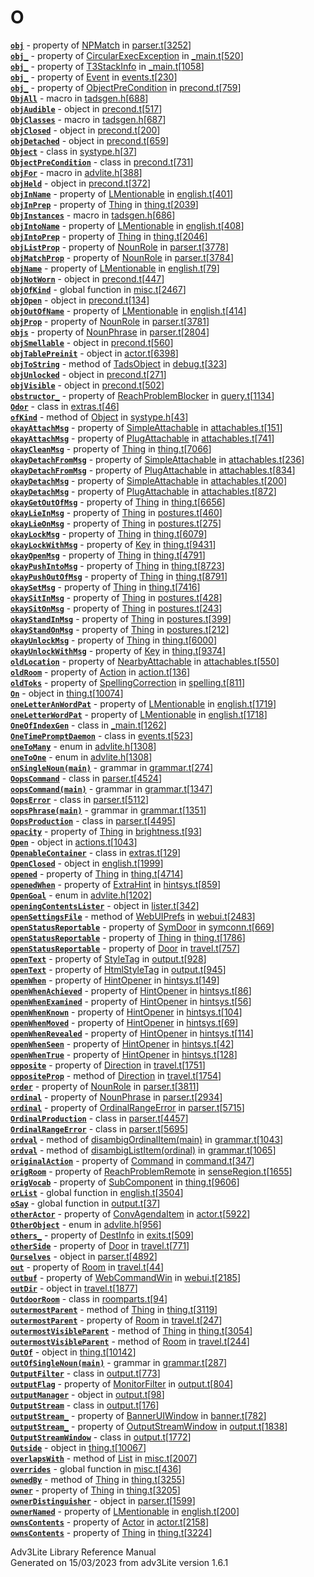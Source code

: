 # O

[**`obj`**](../object/NPMatch.html#obj) - property of
[NPMatch](../object/NPMatch.html) in
[parser.t](../file/parser.t.html)\[[3252](../source/parser.t.html#3252)\]  
[**`obj_`**](../object/CircularExecException.html#obj_) - property of
[CircularExecException](../object/CircularExecException.html) in
[\_main.t](../file/_main.t.html)\[[520](../source/_main.t.html#520)\]  
[**`obj_`**](../object/T3StackInfo.html#obj_) - property of
[T3StackInfo](../object/T3StackInfo.html) in
[\_main.t](../file/_main.t.html)\[[1058](../source/_main.t.html#1058)\]  
[**`obj_`**](../object/Event.html#obj_) - property of
[Event](../object/Event.html) in
[events.t](../file/events.t.html)\[[230](../source/events.t.html#230)\]  
[**`obj_`**](../object/ObjectPreCondition.html#obj_) - property of
[ObjectPreCondition](../object/ObjectPreCondition.html) in
[precond.t](../file/precond.t.html)\[[759](../source/precond.t.html#759)\]  
[**`ObjAll`**](../file/tadsgen.h.html#ObjAll) - macro in
[tadsgen.h](../file/tadsgen.h.html)\[[688](../source/tadsgen.h.html#688)\]  
[**`objAudible`**](../object/objAudible.html) - object in
[precond.t](../file/precond.t.html)\[[517](../source/precond.t.html#517)\]  
[**`ObjClasses`**](../file/tadsgen.h.html#ObjClasses) - macro in
[tadsgen.h](../file/tadsgen.h.html)\[[687](../source/tadsgen.h.html#687)\]  
[**`objClosed`**](../object/objClosed.html) - object in
[precond.t](../file/precond.t.html)\[[200](../source/precond.t.html#200)\]  
[**`objDetached`**](../object/objDetached.html) - object in
[precond.t](../file/precond.t.html)\[[659](../source/precond.t.html#659)\]  
[**`Object`**](../object/Object.html) - class in
[systype.h](../file/systype.h.html)\[[37](../source/systype.h.html#37)\]  
[**`ObjectPreCondition`**](../object/ObjectPreCondition.html) - class in
[precond.t](../file/precond.t.html)\[[731](../source/precond.t.html#731)\]  
[**`objFor`**](../file/advlite.h.html#objFor) - macro in
[advlite.h](../file/advlite.h.html)\[[388](../source/advlite.h.html#388)\]  
[**`objHeld`**](../object/objHeld.html) - object in
[precond.t](../file/precond.t.html)\[[372](../source/precond.t.html#372)\]  
[**`objInName`**](../object/LMentionable.html#objInName) - property of
[LMentionable](../object/LMentionable.html) in
[english.t](../file/english.t.html)\[[401](../source/english.t.html#401)\]  
[**`objInPrep`**](../object/Thing.html#objInPrep) - property of
[Thing](../object/Thing.html) in
[thing.t](../file/thing.t.html)\[[2039](../source/thing.t.html#2039)\]  
[**`ObjInstances`**](../file/tadsgen.h.html#ObjInstances) - macro in
[tadsgen.h](../file/tadsgen.h.html)\[[686](../source/tadsgen.h.html#686)\]  
[**`objIntoName`**](../object/LMentionable.html#objIntoName) - property
of [LMentionable](../object/LMentionable.html) in
[english.t](../file/english.t.html)\[[408](../source/english.t.html#408)\]  
[**`objIntoPrep`**](../object/Thing.html#objIntoPrep) - property of
[Thing](../object/Thing.html) in
[thing.t](../file/thing.t.html)\[[2046](../source/thing.t.html#2046)\]  
[**`objListProp`**](../object/NounRole.html#objListProp) - property of
[NounRole](../object/NounRole.html) in
[parser.t](../file/parser.t.html)\[[3778](../source/parser.t.html#3778)\]  
[**`objMatchProp`**](../object/NounRole.html#objMatchProp) - property of
[NounRole](../object/NounRole.html) in
[parser.t](../file/parser.t.html)\[[3784](../source/parser.t.html#3784)\]  
[**`objName`**](../object/LMentionable.html#objName) - property of
[LMentionable](../object/LMentionable.html) in
[english.t](../file/english.t.html)\[[79](../source/english.t.html#79)\]  
[**`objNotWorn`**](../object/objNotWorn.html) - object in
[precond.t](../file/precond.t.html)\[[447](../source/precond.t.html#447)\]  
[**`objOfKind`**](../file/misc.t.html#objOfKind) - global function in
[misc.t](../file/misc.t.html)\[[2467](../source/misc.t.html#2467)\]  
[**`objOpen`**](../object/objOpen.html) - object in
[precond.t](../file/precond.t.html)\[[134](../source/precond.t.html#134)\]  
[**`objOutOfName`**](../object/LMentionable.html#objOutOfName) -
property of [LMentionable](../object/LMentionable.html) in
[english.t](../file/english.t.html)\[[414](../source/english.t.html#414)\]  
[**`objProp`**](../object/NounRole.html#objProp) - property of
[NounRole](../object/NounRole.html) in
[parser.t](../file/parser.t.html)\[[3781](../source/parser.t.html#3781)\]  
[**`objs`**](../object/NounPhrase.html#objs) - property of
[NounPhrase](../object/NounPhrase.html) in
[parser.t](../file/parser.t.html)\[[2804](../source/parser.t.html#2804)\]  
[**`objSmellable`**](../object/objSmellable.html) - object in
[precond.t](../file/precond.t.html)\[[560](../source/precond.t.html#560)\]  
[**`objTablePreinit`**](../object/objTablePreinit.html) - object in
[actor.t](../file/actor.t.html)\[[6398](../source/actor.t.html#6398)\]  
[**`objToString`**](../object/TadsObject.html#objToString) - method of
[TadsObject](../object/TadsObject.html) in
[debug.t](../file/debug.t.html)\[[323](../source/debug.t.html#323)\]  
[**`objUnlocked`**](../object/objUnlocked.html) - object in
[precond.t](../file/precond.t.html)\[[271](../source/precond.t.html#271)\]  
[**`objVisible`**](../object/objVisible.html) - object in
[precond.t](../file/precond.t.html)\[[502](../source/precond.t.html#502)\]  
[**`obstructor_`**](../object/ReachProblemBlocker.html#obstructor_) -
property of [ReachProblemBlocker](../object/ReachProblemBlocker.html) in
[query.t](../file/query.t.html)\[[1134](../source/query.t.html#1134)\]  
[**`Odor`**](../object/Odor.html) - class in
[extras.t](../file/extras.t.html)\[[46](../source/extras.t.html#46)\]  
[**`ofKind`**](../object/Object.html#ofKind) - method of
[Object](../object/Object.html) in
[systype.h](../file/systype.h.html)\[[43](../source/systype.h.html#43)\]  
[**`okayAttachMsg`**](../object/SimpleAttachable.html#okayAttachMsg) -
property of [SimpleAttachable](../object/SimpleAttachable.html) in
[attachables.t](../file/attachables.t.html)\[[151](../source/attachables.t.html#151)\]  
[**`okayAttachMsg`**](../object/PlugAttachable.html#okayAttachMsg) -
property of [PlugAttachable](../object/PlugAttachable.html) in
[attachables.t](../file/attachables.t.html)\[[741](../source/attachables.t.html#741)\]  
[**`okayCleanMsg`**](../object/Thing.html#okayCleanMsg) - property of
[Thing](../object/Thing.html) in
[thing.t](../file/thing.t.html)\[[7066](../source/thing.t.html#7066)\]  
[**`okayDetachFromMsg`**](../object/SimpleAttachable.html#okayDetachFromMsg) -
property of [SimpleAttachable](../object/SimpleAttachable.html) in
[attachables.t](../file/attachables.t.html)\[[236](../source/attachables.t.html#236)\]  
[**`okayDetachFromMsg`**](../object/PlugAttachable.html#okayDetachFromMsg) -
property of [PlugAttachable](../object/PlugAttachable.html) in
[attachables.t](../file/attachables.t.html)\[[834](../source/attachables.t.html#834)\]  
[**`okayDetachMsg`**](../object/SimpleAttachable.html#okayDetachMsg) -
property of [SimpleAttachable](../object/SimpleAttachable.html) in
[attachables.t](../file/attachables.t.html)\[[200](../source/attachables.t.html#200)\]  
[**`okayDetachMsg`**](../object/PlugAttachable.html#okayDetachMsg) -
property of [PlugAttachable](../object/PlugAttachable.html) in
[attachables.t](../file/attachables.t.html)\[[872](../source/attachables.t.html#872)\]  
[**`okayGetOutOfMsg`**](../object/Thing.html#okayGetOutOfMsg) - property
of [Thing](../object/Thing.html) in
[thing.t](../file/thing.t.html)\[[6656](../source/thing.t.html#6656)\]  
[**`okayLieInMsg`**](../object/Thing.html#okayLieInMsg) - property of
[Thing](../object/Thing.html) in
[postures.t](../file/postures.t.html)\[[460](../source/postures.t.html#460)\]  
[**`okayLieOnMsg`**](../object/Thing.html#okayLieOnMsg) - property of
[Thing](../object/Thing.html) in
[postures.t](../file/postures.t.html)\[[275](../source/postures.t.html#275)\]  
[**`okayLockMsg`**](../object/Thing.html#okayLockMsg) - property of
[Thing](../object/Thing.html) in
[thing.t](../file/thing.t.html)\[[6079](../source/thing.t.html#6079)\]  
[**`okayLockWithMsg`**](../object/Key.html#okayLockWithMsg) - property
of [Key](../object/Key.html) in
[thing.t](../file/thing.t.html)\[[9431](../source/thing.t.html#9431)\]  
[**`okayOpenMsg`**](../object/Thing.html#okayOpenMsg) - property of
[Thing](../object/Thing.html) in
[thing.t](../file/thing.t.html)\[[4791](../source/thing.t.html#4791)\]  
[**`okayPushIntoMsg`**](../object/Thing.html#okayPushIntoMsg) - property
of [Thing](../object/Thing.html) in
[thing.t](../file/thing.t.html)\[[8723](../source/thing.t.html#8723)\]  
[**`okayPushOutOfMsg`**](../object/Thing.html#okayPushOutOfMsg) -
property of [Thing](../object/Thing.html) in
[thing.t](../file/thing.t.html)\[[8791](../source/thing.t.html#8791)\]  
[**`okaySetMsg`**](../object/Thing.html#okaySetMsg) - property of
[Thing](../object/Thing.html) in
[thing.t](../file/thing.t.html)\[[7416](../source/thing.t.html#7416)\]  
[**`okaySitInMsg`**](../object/Thing.html#okaySitInMsg) - property of
[Thing](../object/Thing.html) in
[postures.t](../file/postures.t.html)\[[428](../source/postures.t.html#428)\]  
[**`okaySitOnMsg`**](../object/Thing.html#okaySitOnMsg) - property of
[Thing](../object/Thing.html) in
[postures.t](../file/postures.t.html)\[[243](../source/postures.t.html#243)\]  
[**`okayStandInMsg`**](../object/Thing.html#okayStandInMsg) - property
of [Thing](../object/Thing.html) in
[postures.t](../file/postures.t.html)\[[399](../source/postures.t.html#399)\]  
[**`okayStandOnMsg`**](../object/Thing.html#okayStandOnMsg) - property
of [Thing](../object/Thing.html) in
[postures.t](../file/postures.t.html)\[[212](../source/postures.t.html#212)\]  
[**`okayUnlockMsg`**](../object/Thing.html#okayUnlockMsg) - property of
[Thing](../object/Thing.html) in
[thing.t](../file/thing.t.html)\[[6000](../source/thing.t.html#6000)\]  
[**`okayUnlockWithMsg`**](../object/Key.html#okayUnlockWithMsg) -
property of [Key](../object/Key.html) in
[thing.t](../file/thing.t.html)\[[9374](../source/thing.t.html#9374)\]  
[**`oldLocation`**](../object/NearbyAttachable.html#oldLocation) -
property of [NearbyAttachable](../object/NearbyAttachable.html) in
[attachables.t](../file/attachables.t.html)\[[550](../source/attachables.t.html#550)\]  
[**`oldRoom`**](../object/Action.html#oldRoom) - property of
[Action](../object/Action.html) in
[action.t](../file/action.t.html)\[[136](../source/action.t.html#136)\]  
[**`oldToks`**](../object/SpellingCorrection.html#oldToks) - property of
[SpellingCorrection](../object/SpellingCorrection.html) in
[spelling.t](../file/spelling.t.html)\[[811](../source/spelling.t.html#811)\]  
[**`On`**](../object/On.html) - object in
[thing.t](../file/thing.t.html)\[[10074](../source/thing.t.html#10074)\]  
[**`oneLetterAnWordPat`**](../object/LMentionable.html#oneLetterAnWordPat) -
property of [LMentionable](../object/LMentionable.html) in
[english.t](../file/english.t.html)\[[1719](../source/english.t.html#1719)\]  
[**`oneLetterWordPat`**](../object/LMentionable.html#oneLetterWordPat) -
property of [LMentionable](../object/LMentionable.html) in
[english.t](../file/english.t.html)\[[1718](../source/english.t.html#1718)\]  
[**`OneOfIndexGen`**](../object/OneOfIndexGen.html) - class in
[\_main.t](../file/_main.t.html)\[[1262](../source/_main.t.html#1262)\]  
[**`OneTimePromptDaemon`**](../object/OneTimePromptDaemon.html) - class
in
[events.t](../file/events.t.html)\[[523](../source/events.t.html#523)\]  
[**`oneToMany`**](../file/advlite.h.html#oneToMany) - enum in
[advlite.h](../file/advlite.h.html)\[[1308](../source/advlite.h.html#1308)\]  
[**`oneToOne`**](../file/advlite.h.html#oneToOne) - enum in
[advlite.h](../file/advlite.h.html)\[[1308](../source/advlite.h.html#1308)\]  
[**`onSingleNoun(main)`**](../object/onSingleNoun(main).html) - grammar
in
[grammar.t](../file/grammar.t.html)\[[274](../source/grammar.t.html#274)\]  
[**`OopsCommand`**](../object/OopsCommand.html) - class in
[parser.t](../file/parser.t.html)\[[4524](../source/parser.t.html#4524)\]  
[**`oopsCommand(main)`**](../object/oopsCommand(main).html) - grammar in
[grammar.t](../file/grammar.t.html)\[[1347](../source/grammar.t.html#1347)\]  
[**`OopsError`**](../object/OopsError.html) - class in
[parser.t](../file/parser.t.html)\[[5112](../source/parser.t.html#5112)\]  
[**`oopsPhrase(main)`**](../object/oopsPhrase(main).html) - grammar in
[grammar.t](../file/grammar.t.html)\[[1351](../source/grammar.t.html#1351)\]  
[**`OopsProduction`**](../object/OopsProduction.html) - class in
[parser.t](../file/parser.t.html)\[[4495](../source/parser.t.html#4495)\]  
[**`opacity`**](../object/Thing.html#opacity) - property of
[Thing](../object/Thing.html) in
[brightness.t](../file/brightness.t.html)\[[93](../source/brightness.t.html#93)\]  
[**`Open`**](../object/Open.html) - object in
[actions.t](../file/actions.t.html)\[[1043](../source/actions.t.html#1043)\]  
[**`OpenableContainer`**](../object/OpenableContainer.html) - class in
[extras.t](../file/extras.t.html)\[[129](../source/extras.t.html#129)\]  
[**`OpenClosed`**](../object/OpenClosed.html) - object in
[english.t](../file/english.t.html)\[[1999](../source/english.t.html#1999)\]  
[**`opened`**](../object/Thing.html#opened) - property of
[Thing](../object/Thing.html) in
[thing.t](../file/thing.t.html)\[[4714](../source/thing.t.html#4714)\]  
[**`openedWhen`**](../object/ExtraHint.html#openedWhen) - property of
[ExtraHint](../object/ExtraHint.html) in
[hintsys.t](../file/hintsys.t.html)\[[859](../source/hintsys.t.html#859)\]  
[**`OpenGoal`**](../file/advlite.h.html#OpenGoal) - enum in
[advlite.h](../file/advlite.h.html)\[[1202](../source/advlite.h.html#1202)\]  
[**`openingContentsLister`**](../object/openingContentsLister.html) -
object in
[lister.t](../file/lister.t.html)\[[342](../source/lister.t.html#342)\]  
[**`openSettingsFile`**](../object/WebUIPrefs.html#openSettingsFile) -
method of [WebUIPrefs](../object/WebUIPrefs.html) in
[webui.t](../file/webui.t.html)\[[2483](../source/webui.t.html#2483)\]  
[**`openStatusReportable`**](../object/SymDoor.html#openStatusReportable) -
property of [SymDoor](../object/SymDoor.html) in
[symconn.t](../file/symconn.t.html)\[[669](../source/symconn.t.html#669)\]  
[**`openStatusReportable`**](../object/Thing.html#openStatusReportable) -
property of [Thing](../object/Thing.html) in
[thing.t](../file/thing.t.html)\[[1786](../source/thing.t.html#1786)\]  
[**`openStatusReportable`**](../object/Door.html#openStatusReportable) -
property of [Door](../object/Door.html) in
[travel.t](../file/travel.t.html)\[[757](../source/travel.t.html#757)\]  
[**`openText`**](../object/StyleTag.html#openText) - property of
[StyleTag](../object/StyleTag.html) in
[output.t](../file/output.t.html)\[[928](../source/output.t.html#928)\]  
[**`openText`**](../object/HtmlStyleTag.html#openText) - property of
[HtmlStyleTag](../object/HtmlStyleTag.html) in
[output.t](../file/output.t.html)\[[945](../source/output.t.html#945)\]  
[**`openWhen`**](../object/HintOpener.html#openWhen) - property of
[HintOpener](../object/HintOpener.html) in
[hintsys.t](../file/hintsys.t.html)\[[149](../source/hintsys.t.html#149)\]  
[**`openWhenAchieved`**](../object/HintOpener.html#openWhenAchieved) -
property of [HintOpener](../object/HintOpener.html) in
[hintsys.t](../file/hintsys.t.html)\[[86](../source/hintsys.t.html#86)\]  
[**`openWhenExamined`**](../object/HintOpener.html#openWhenExamined) -
property of [HintOpener](../object/HintOpener.html) in
[hintsys.t](../file/hintsys.t.html)\[[56](../source/hintsys.t.html#56)\]  
[**`openWhenKnown`**](../object/HintOpener.html#openWhenKnown) -
property of [HintOpener](../object/HintOpener.html) in
[hintsys.t](../file/hintsys.t.html)\[[104](../source/hintsys.t.html#104)\]  
[**`openWhenMoved`**](../object/HintOpener.html#openWhenMoved) -
property of [HintOpener](../object/HintOpener.html) in
[hintsys.t](../file/hintsys.t.html)\[[69](../source/hintsys.t.html#69)\]  
[**`openWhenRevealed`**](../object/HintOpener.html#openWhenRevealed) -
property of [HintOpener](../object/HintOpener.html) in
[hintsys.t](../file/hintsys.t.html)\[[114](../source/hintsys.t.html#114)\]  
[**`openWhenSeen`**](../object/HintOpener.html#openWhenSeen) - property
of [HintOpener](../object/HintOpener.html) in
[hintsys.t](../file/hintsys.t.html)\[[42](../source/hintsys.t.html#42)\]  
[**`openWhenTrue`**](../object/HintOpener.html#openWhenTrue) - property
of [HintOpener](../object/HintOpener.html) in
[hintsys.t](../file/hintsys.t.html)\[[128](../source/hintsys.t.html#128)\]  
[**`opposite`**](../object/Direction.html#opposite) - property of
[Direction](../object/Direction.html) in
[travel.t](../file/travel.t.html)\[[1751](../source/travel.t.html#1751)\]  
[**`oppositeProp`**](../object/Direction.html#oppositeProp) - method of
[Direction](../object/Direction.html) in
[travel.t](../file/travel.t.html)\[[1754](../source/travel.t.html#1754)\]  
[**`order`**](../object/NounRole.html#order) - property of
[NounRole](../object/NounRole.html) in
[parser.t](../file/parser.t.html)\[[3811](../source/parser.t.html#3811)\]  
[**`ordinal`**](../object/NounPhrase.html#ordinal) - property of
[NounPhrase](../object/NounPhrase.html) in
[parser.t](../file/parser.t.html)\[[2934](../source/parser.t.html#2934)\]  
[**`ordinal`**](../object/OrdinalRangeError.html#ordinal) - property of
[OrdinalRangeError](../object/OrdinalRangeError.html) in
[parser.t](../file/parser.t.html)\[[5715](../source/parser.t.html#5715)\]  
[**`OrdinalProduction`**](../object/OrdinalProduction.html) - class in
[parser.t](../file/parser.t.html)\[[4457](../source/parser.t.html#4457)\]  
[**`OrdinalRangeError`**](../object/OrdinalRangeError.html) - class in
[parser.t](../file/parser.t.html)\[[5695](../source/parser.t.html#5695)\]  
[**`ordval`**](../object/disambigOrdinalItem(main).html#ordval) - method
of [disambigOrdinalItem(main)](../object/disambigOrdinalItem(main).html)
in
[grammar.t](../file/grammar.t.html)\[[1043](../source/grammar.t.html#1043)\]  
[**`ordval`**](../object/disambigListItem(ordinal).html#ordval) - method
of [disambigListItem(ordinal)](../object/disambigListItem(ordinal).html)
in
[grammar.t](../file/grammar.t.html)\[[1065](../source/grammar.t.html#1065)\]  
[**`originalAction`**](../object/Command.html#originalAction) - property
of [Command](../object/Command.html) in
[command.t](../file/command.t.html)\[[347](../source/command.t.html#347)\]  
[**`origRoom`**](../object/ReachProblemRemote.html#origRoom) - property
of [ReachProblemRemote](../object/ReachProblemRemote.html) in
[senseRegion.t](../file/senseRegion.t.html)\[[1655](../source/senseRegion.t.html#1655)\]  
[**`origVocab`**](../object/SubComponent.html#origVocab) - property of
[SubComponent](../object/SubComponent.html) in
[thing.t](../file/thing.t.html)\[[9606](../source/thing.t.html#9606)\]  
[**`orList`**](../file/english.t.html#orList) - global function in
[english.t](../file/english.t.html)\[[3504](../source/english.t.html#3504)\]  
[**`oSay`**](../file/output.t.html#oSay) - global function in
[output.t](../file/output.t.html)\[[37](../source/output.t.html#37)\]  
[**`otherActor`**](../object/ConvAgendaItem.html#otherActor) - property
of [ConvAgendaItem](../object/ConvAgendaItem.html) in
[actor.t](../file/actor.t.html)\[[5922](../source/actor.t.html#5922)\]  
[**`OtherObject`**](../file/advlite.h.html#OtherObject) - enum in
[advlite.h](../file/advlite.h.html)\[[956](../source/advlite.h.html#956)\]  
[**`others_`**](../object/DestInfo.html#others_) - property of
[DestInfo](../object/DestInfo.html) in
[exits.t](../file/exits.t.html)\[[509](../source/exits.t.html#509)\]  
[**`otherSide`**](../object/Door.html#otherSide) - property of
[Door](../object/Door.html) in
[travel.t](../file/travel.t.html)\[[771](../source/travel.t.html#771)\]  
[**`Ourselves`**](../object/Ourselves.html) - object in
[parser.t](../file/parser.t.html)\[[4892](../source/parser.t.html#4892)\]  
[**`out`**](../object/Room.html#out) - property of
[Room](../object/Room.html) in
[travel.t](../file/travel.t.html)\[[44](../source/travel.t.html#44)\]  
[**`outbuf`**](../object/WebCommandWin.html#outbuf) - property of
[WebCommandWin](../object/WebCommandWin.html) in
[webui.t](../file/webui.t.html)\[[2185](../source/webui.t.html#2185)\]  
[**`outDir`**](../object/outDir.html) - object in
[travel.t](../file/travel.t.html)\[[1877](../source/travel.t.html#1877)\]  
[**`OutdoorRoom`**](../object/OutdoorRoom.html) - class in
[roomparts.t](../file/roomparts.t.html)\[[94](../source/roomparts.t.html#94)\]  
[**`outermostParent`**](../object/Thing.html#outermostParent) - method
of [Thing](../object/Thing.html) in
[thing.t](../file/thing.t.html)\[[3119](../source/thing.t.html#3119)\]  
[**`outermostParent`**](../object/Room.html#outermostParent) - property
of [Room](../object/Room.html) in
[travel.t](../file/travel.t.html)\[[247](../source/travel.t.html#247)\]  
[**`outermostVisibleParent`**](../object/Thing.html#outermostVisibleParent) -
method of [Thing](../object/Thing.html) in
[thing.t](../file/thing.t.html)\[[3054](../source/thing.t.html#3054)\]  
[**`outermostVisibleParent`**](../object/Room.html#outermostVisibleParent) -
method of [Room](../object/Room.html) in
[travel.t](../file/travel.t.html)\[[244](../source/travel.t.html#244)\]  
[**`OutOf`**](../object/OutOf.html) - object in
[thing.t](../file/thing.t.html)\[[10142](../source/thing.t.html#10142)\]  
[**`outOfSingleNoun(main)`**](../object/outOfSingleNoun(main).html) -
grammar in
[grammar.t](../file/grammar.t.html)\[[287](../source/grammar.t.html#287)\]  
[**`OutputFilter`**](../object/OutputFilter.html) - class in
[output.t](../file/output.t.html)\[[773](../source/output.t.html#773)\]  
[**`outputFlag`**](../object/MonitorFilter.html#outputFlag) - property
of [MonitorFilter](../object/MonitorFilter.html) in
[output.t](../file/output.t.html)\[[804](../source/output.t.html#804)\]  
[**`outputManager`**](../object/outputManager.html) - object in
[output.t](../file/output.t.html)\[[98](../source/output.t.html#98)\]  
[**`OutputStream`**](../object/OutputStream.html) - class in
[output.t](../file/output.t.html)\[[176](../source/output.t.html#176)\]  
[**`outputStream_`**](../object/BannerUIWindow.html#outputStream_) -
property of [BannerUIWindow](../object/BannerUIWindow.html) in
[banner.t](../file/banner.t.html)\[[782](../source/banner.t.html#782)\]  
[**`outputStream_`**](../object/OutputStreamWindow.html#outputStream_) -
property of [OutputStreamWindow](../object/OutputStreamWindow.html) in
[output.t](../file/output.t.html)\[[1838](../source/output.t.html#1838)\]  
[**`OutputStreamWindow`**](../object/OutputStreamWindow.html) - class in
[output.t](../file/output.t.html)\[[1772](../source/output.t.html#1772)\]  
[**`Outside`**](../object/Outside.html) - object in
[thing.t](../file/thing.t.html)\[[10067](../source/thing.t.html#10067)\]  
[**`overlapsWith`**](../object/List.html#overlapsWith) - method of
[List](../object/List.html) in
[misc.t](../file/misc.t.html)\[[2007](../source/misc.t.html#2007)\]  
[**`overrides`**](../file/misc.t.html#overrides) - global function in
[misc.t](../file/misc.t.html)\[[436](../source/misc.t.html#436)\]  
[**`ownedBy`**](../object/Thing.html#ownedBy) - method of
[Thing](../object/Thing.html) in
[thing.t](../file/thing.t.html)\[[3255](../source/thing.t.html#3255)\]  
[**`owner`**](../object/Thing.html#owner) - property of
[Thing](../object/Thing.html) in
[thing.t](../file/thing.t.html)\[[3205](../source/thing.t.html#3205)\]  
[**`ownerDistinguisher`**](../object/ownerDistinguisher.html) - object
in
[parser.t](../file/parser.t.html)\[[1599](../source/parser.t.html#1599)\]  
[**`ownerNamed`**](../object/LMentionable.html#ownerNamed) - property of
[LMentionable](../object/LMentionable.html) in
[english.t](../file/english.t.html)\[[200](../source/english.t.html#200)\]  
[**`ownsContents`**](../object/Actor.html#ownsContents) - property of
[Actor](../object/Actor.html) in
[actor.t](../file/actor.t.html)\[[2158](../source/actor.t.html#2158)\]  
[**`ownsContents`**](../object/Thing.html#ownsContents) - property of
[Thing](../object/Thing.html) in
[thing.t](../file/thing.t.html)\[[3224](../source/thing.t.html#3224)\]  

<div class="ftr">

Adv3Lite Library Reference Manual  
Generated on 15/03/2023 from adv3Lite version 1.6.1

</div>
